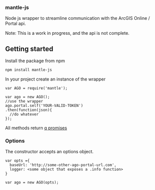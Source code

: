 ### mantle-js

Node js wrapper to streamline communication with the ArcGIS Online / Portal api.

Note: This is a work in progress, and the api is not complete.

## Getting started
Install the package from npm

```
npm install mantle-js
```

In your project create an instance of the wrapper

```
var AGO = require('mantle');

var ago = new AGO();
//use the wrapper
ago.portal.self('YOUR-VALID-TOKEN')
.then(function(json){
  //do whatever
});

```

All methods return [q promises](https://github.com/kriskowal/q)


### Options
The constructor accepts an options object.
```
var opts ={
  baseUrl: 'http://some-other-ago-portal-url.com',
  logger: <some object that exposes a .info function>
}

var ago = new AGO(opts);
```



